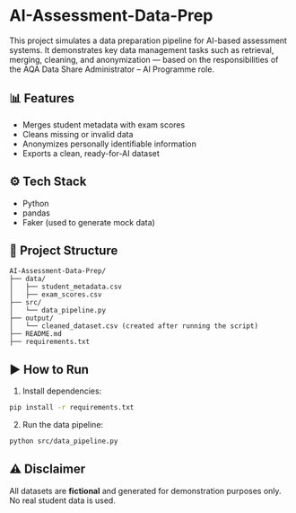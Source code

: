 # AI-Assessment-Data-Prep

This project simulates a data preparation pipeline for AI-based assessment systems. It demonstrates key data management tasks such as retrieval, merging, cleaning, and anonymization — based on the responsibilities of the AQA Data Share Administrator – AI Programme role.

## 📊 Features

- Merges student metadata with exam scores
- Cleans missing or invalid data
- Anonymizes personally identifiable information
- Exports a clean, ready-for-AI dataset

## ⚙️ Tech Stack

- Python
- pandas
- Faker (used to generate mock data)

## 📂 Project Structure

```
AI-Assessment-Data-Prep/
├── data/
│   ├── student_metadata.csv
│   ├── exam_scores.csv
├── src/
│   └── data_pipeline.py
├── output/
│   └── cleaned_dataset.csv (created after running the script)
├── README.md
├── requirements.txt
```

## ▶️ How to Run

1. Install dependencies:
```bash
pip install -r requirements.txt
```

2. Run the data pipeline:
```bash
python src/data_pipeline.py
```

## ⚠️ Disclaimer

All datasets are **fictional** and generated for demonstration purposes only. No real student data is used.
